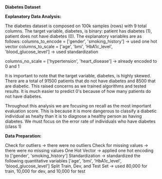 **Diabetes Dataset**

**Explanatory Data Analysis:**

The diabetes dataset is composed on 100k samples (rows) with 9 total columns. The target variable, diabetes, is binary: patient has diabetes (1), patient does not have diabetes (0). The explanatory variables are as follows:
columns_to_encode = ['gender', 'smoking_history'] -> used one hot vector
columns_to_scale = ['age', 'bmi', 'HbA1c_level', 'blood_glucose_level'] -> used standardization

columns_no_scale = ['hypertension', 'heart_disease'] -> already encoded to 0 and 1

It is important to note that the target variable, diabetes, is highly skewed. There are a total of 91500 patients that do not have diabetes and 8500 that are diabetic. This raised concerns as we trained algorithms and tested results. It is much easier to predict 0's because of how many patients do not have diabetes.

Throughout this analysis we are focusing on recall as the most important evaluation score. This is because it is more dangerous to classify a diabetic individual as healty than it is to diagnose a healthy person as having diabetes. We must focus on the error rate of individuals who have diabetes (class 1)

**Data Preparation:**

Check for outliers -> there were no outliers
Check for missing values -> there were no missing values
One Hot Vector -> applied one hot encoding to ['gender', 'smoking_history']
Standardization -> standardized the following quantitative variables ['age', 'bmi', 'HbA1c_level', 'blood_glucose_level']
Split Train, Dev, and Test Set -> used 80,000 for train, 10,000 for dev, and 10,000 for test
